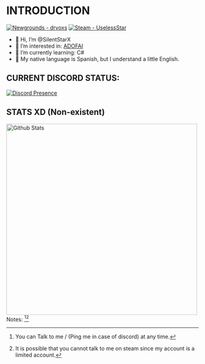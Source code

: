 # INTRODUCTION
[![Newgrounds - drvoxs](https://img.shields.io/badge/Newgrounds-drvoxs-ff8c00?logo=1001Tracklists&logoColor=white&labelColor=222222)](https://drvoxs.newgrounds.com/)
[![Steam - UselessStar](https://img.shields.io/badge/Steam-UselessStar-000025?logo=Steam&logoColor=white&labelColor=222222)](https://steamcommunity.com/id/UselessStar/)
- 👋 Hi, I’m @SilentStarX
- 👀 I’m interested in: [ADOFAI](https://store.steampowered.com/app/977950/A_Dance_of_Fire_and_Ice/)
- 🌱 I’m currently learning: C#
- 📕 My native language is Spanish, but I understand a little English.
## CURRENT DISCORD STATUS:
[![Discord Presence](https://lanyard.cnrad.dev/api/399573525138243594?theme=dark&bg=101010&idleMessage=Currently%20not%20doing%20anything)](https://discord.com/users/399573525138243594)

## STATS XD (Non-existent)
<a href="https://github.com/anuraghazra/github-readme-stats">
 <img align="left" alt="Github Stats" width="500" src="https://github-readme-stats.vercel.app/api?username=SilentStarX&show_icons=true&theme=dark&include_all_commits=true&count_private=true&hide_border=true">
</a>
<br>
<br>

Notes: [^1][^2]

[^1]: You can Talk to me / (Ping me in case of discord) at any time.
[^2]: It is possible that you cannot talk to me on steam since my account is a limited account.
